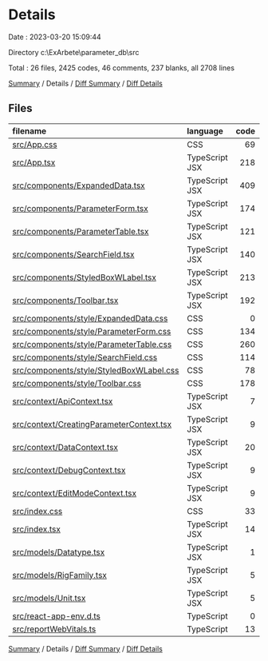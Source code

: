 # Details

Date : 2023-03-20 15:09:44

Directory c:\\ExArbete\\parameter_db\\src

Total : 26 files, 2425 codes, 46 comments, 237 blanks, all 2708 lines

[Summary](results.md) / Details / [Diff Summary](diff.md) / [Diff Details](diff-details.md)

## Files

| filename                                                                              | language       | code | comment | blank | total |
| :------------------------------------------------------------------------------------ | :------------- | ---: | ------: | ----: | ----: |
| [src/App.css](/src/App.css)                                                           | CSS            |   69 |       0 |     7 |    76 |
| [src/App.tsx](/src/App.tsx)                                                           | TypeScript JSX |  218 |       5 |    29 |   252 |
| [src/components/ExpandedData.tsx](/src/components/ExpandedData.tsx)                   | TypeScript JSX |  409 |      12 |    29 |   450 |
| [src/components/ParameterForm.tsx](/src/components/ParameterForm.tsx)                 | TypeScript JSX |  174 |       4 |    36 |   214 |
| [src/components/ParameterTable.tsx](/src/components/ParameterTable.tsx)               | TypeScript JSX |  121 |       2 |    11 |   134 |
| [src/components/SearchField.tsx](/src/components/SearchField.tsx)                     | TypeScript JSX |  140 |       0 |    13 |   153 |
| [src/components/StyledBoxWLabel.tsx](/src/components/StyledBoxWLabel.tsx)             | TypeScript JSX |  213 |      10 |    21 |   244 |
| [src/components/Toolbar.tsx](/src/components/Toolbar.tsx)                             | TypeScript JSX |  192 |       2 |     9 |   203 |
| [src/components/style/ExpandedData.css](/src/components/style/ExpandedData.css)       | CSS            |    0 |       0 |     1 |     1 |
| [src/components/style/ParameterForm.css](/src/components/style/ParameterForm.css)     | CSS            |  134 |       5 |    20 |   159 |
| [src/components/style/ParameterTable.css](/src/components/style/ParameterTable.css)   | CSS            |  260 |       1 |    13 |   274 |
| [src/components/style/SearchField.css](/src/components/style/SearchField.css)         | CSS            |  114 |       0 |     5 |   119 |
| [src/components/style/StyledBoxWLabel.css](/src/components/style/StyledBoxWLabel.css) | CSS            |   78 |       0 |     2 |    80 |
| [src/components/style/Toolbar.css](/src/components/style/Toolbar.css)                 | CSS            |  178 |       0 |     4 |   182 |
| [src/context/ApiContext.tsx](/src/context/ApiContext.tsx)                             | TypeScript JSX |    7 |       0 |     3 |    10 |
| [src/context/CreatingParameterContext.tsx](/src/context/CreatingParameterContext.tsx) | TypeScript JSX |    9 |       0 |     2 |    11 |
| [src/context/DataContext.tsx](/src/context/DataContext.tsx)                           | TypeScript JSX |   20 |       0 |     5 |    25 |
| [src/context/DebugContext.tsx](/src/context/DebugContext.tsx)                         | TypeScript JSX |    9 |       0 |     3 |    12 |
| [src/context/EditModeContext.tsx](/src/context/EditModeContext.tsx)                   | TypeScript JSX |    9 |       0 |     3 |    12 |
| [src/index.css](/src/index.css)                                                       | CSS            |   33 |       1 |    10 |    44 |
| [src/index.tsx](/src/index.tsx)                                                       | TypeScript JSX |   14 |       3 |     6 |    23 |
| [src/models/Datatype.tsx](/src/models/Datatype.tsx)                                   | TypeScript JSX |    1 |       0 |     0 |     1 |
| [src/models/RigFamily.tsx](/src/models/RigFamily.tsx)                                 | TypeScript JSX |    5 |       0 |     0 |     5 |
| [src/models/Unit.tsx](/src/models/Unit.tsx)                                           | TypeScript JSX |    5 |       0 |     1 |     6 |
| [src/react-app-env.d.ts](/src/react-app-env.d.ts)                                     | TypeScript     |    0 |       1 |     1 |     2 |
| [src/reportWebVitals.ts](/src/reportWebVitals.ts)                                     | TypeScript     |   13 |       0 |     3 |    16 |

[Summary](results.md) / Details / [Diff Summary](diff.md) / [Diff Details](diff-details.md)
